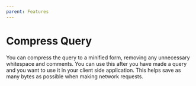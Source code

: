 ```yaml
---
parent: Features
---
```


# Compress Query

You can compress the query to a minified form, removing any unnecessary whitespace
and comments. You can use this after you have made a query and you want to use it in your
client side application. This helps save as many bytes as possible when making network requests.
